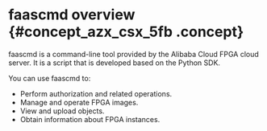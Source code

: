 # faascmd overview {#concept_azx_csx_5fb .concept}

faascmd is a command-line tool provided by the Alibaba Cloud FPGA cloud server. It is a script that is developed based on the Python SDK.

You can use faascmd to:

-   Perform authorization and related operations.
-   Manage and operate FPGA images.
-   View and upload objects.
-   Obtain information about FPGA instances.

